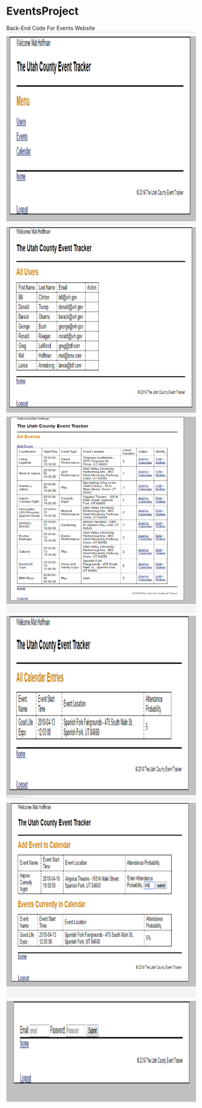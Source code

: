 # EventsProject
 Back-End Code For Events Website
 <br>
<img alt="image of website" src="https://github.com/N4t4ly4/EventsProject/blob/master/images/1.PNG" height="500" width="500">
<img alt="image of website" src="https://github.com/N4t4ly4/EventsProject/blob/master/images/2.PNG" height="500" width="500">
<img alt="image of website" src="https://github.com/N4t4ly4/EventsProject/blob/master/images/3.PNG" height="500" width="500">
<img alt="image of website" src="https://github.com/N4t4ly4/EventsProject/blob/master/images/4.PNG" height="500" width="500">
<img alt="image of website" src="https://github.com/N4t4ly4/EventsProject/blob/master/images/5.PNG" height="500" width="500">
<img alt="image of website" src="https://github.com/N4t4ly4/EventsProject/blob/master/images/6.PNG" height="300" width="500">
